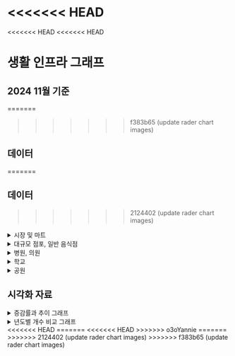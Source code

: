 <<<<<<< HEAD
=======
<<<<<<< HEAD
<<<<<<< HEAD
# 생활 인프라 그래프

## 2024 11월 기준
=======
>>>>>>> f383b65 (update rader chart images)
## 데이터

=======
## 데이터

>>>>>>> 2124402 (update rader chart images)
<details>
<summary>시장 및 마트</summary>
<div>

## 진행방식
- 필터링 (1) : 주소가 빈값이 아닌경우에 대해 우선선택 (소재지도로명주소, 소재지지번주소)
- 필터링 (2) : 분당, 일산 단어가 포함된 위치 우선적으로 선택
- 필터링 (3) : 위도,경도가 모두 빈칸인 행 Search, 주소가 이상한 곳 제거

### 데이터 테이블 예시 (분당 / 89,5) / (일산 / 56,5)
| 시설구분명 | 소재지도로명주소                                              | 소재지지번주소                       | WGS84위도   | WGS84경도   |
|------------|---------------------------------------------------------------|---------------------------------------|-------------|-------------|
| 전통시장   | 경기도 성남시 분당구 불정로386번길 10 서현동 효자촌미래타운아파트 | 경기도 성남시 분당구 서현동 307      | 37.373416   | 127.138036  |
| 전통시장   | 경기도 성남시 분당구 불정로376번길 31                          | 경기도 성남시 분당구 서현동 311      | 37.372255   | 127.138871  |
| 전통시장   | 경기도 성남시 분당구 불정로376번길 37 서현동                   | 경기도 성남시 분당구 서현동 312-3    | 37.371629   | 127.139444  |
| 전통시장   | 경기도 성남시 분당구 내정로165번길 38                          | 경기도 성남시 분당구수내동 32        | 37.376661   | 127.116239  |
| 전통시장   | 경기도 성남시 분당구 내정로 165번길 38                         | 경기도 성남시 분당구 수내동 32       | 37.376661   | 127.116239  |

</div>
</details>

<details>
<summary>대규모 점포, 일반 음식점</summary>
<div>

## 진행방식
- 필터링 (1) : 주소가 빈값이 아닌경우에 대해 우선선택 (소재지도로명주소, 소재지지번주소)
- 필터링 (2) : 분당, 일산 단어가 포함된 위치 우선적으로 선택
- 전처리 (1) : 위도,경도가 모두 빈칸인 행 Search 후 API를 활용한 위경도 결측치 보간
- 전처리 (2) : 폐업일자/인허가일자 내 날짜 포맷 통일화

### 데이터 테이블 예시 (대규모점포)
| 사업장명                      | 영업상태명   | 인허가일자   | 폐업일자 | 소재지도로명주소                                          | 소재지지번주소                                   | WGS84위도   | WGS84경도   | 업태구분명정보       |
|-------------------------------|------------|-----------|-------|----------------------------------------------------|----------------------------------------------|-----------|-----------|----------------|
| 라 몬테 이탈리아노            | 영업개시전   | 2019-01-22 | NaN   | 경기도 고양시 일산동구 연리지로 51, 라몬테이탈리아노 (장항동) | 경기도 고양시 일산동구 장항동 1800번지 라몬테이탈리아노 | 37.659901 | 126.754939 | 그 밖의 대규모점포   |
| GIFC MALL                   | 영업개시전   | 2019-01-23 | NaN   | 경기도 고양시 일산서구 킨텍스로 240 (대화동)               | 경기도 고양시 일산서구 대화동 2603번지                | 37.666098 | 126.750520 | 그 밖의 대규모점포   |
| 고양 일산 호수공원 가로수길     | 영업개시전   | 2017-08-25 | NaN   | 경기도 고양시 일산서구 주엽로 80 (대화동)                 | 경기도 고양시 일산서구 대화동 1050번지 185호           | 37.665939 | 126.756403 | 그 밖의 대규모점포   |
| 일산 벨라씨타(Bella Citta) | 영업개시전   | 2016-08-26 | NaN   | 경기도 고양시 일산동구 강송로 33 (백석동, 일산요진와이시티)   | 경기도 고양시 일산동구 백석동 1237번지               | 37.642359 | 126.792682 | 쇼핑센터            |
| 레이킨스몰                    | 정상영업     | 2010-08-26 | NaN   | 경기도 고양시 일산서구 호수로 817 (대화동)                | 경기도 고양시 일산서구 대화동 2602번지                | 37.667964 | 126.751387 | 그 밖의 대규모점포   |

### 데이터 테이블 예시 (일반음식점)
| 사업장명                           | 소재지도로명주소                                                          | 소재지지번주소                                               | 위도       | 경도       | 영업상태명 | 인허가일자   | 폐업일자    | 업태구분명  |
|-----------------------------------|---------------------------------------------------------------------------|------------------------------------------------------------|-----------|-----------|----------|-----------|-----------|-----------|
| #그술집                           | 경기도 성남시 분당구 매화로37번길 16 (야탑동, 1층)                        | 경기도 성남시 분당구 야탑동 383-8 1층                       | 37.411688 | 127.133038 | 영업      | 2005-07-01 | NaN       | 경양식    |
| (내어릴적)풍금                    | 경기도 성남시 분당구 금곡로11번길 6 1층 전체 (구미동)                      | 경기도 성남시 분당구 구미동 127-1번지 1층전체                | 37.344151 | 127.110432 | 폐업      | 2007-11-15 | 2008-08-01 | 까페      |
| (능이닭,능이오리)백숙,배달전문      | 경기도 성남시 분당구 황새울로312번길 20 (서현동,분당태성빌딩 지하1층 B124호) | 경기도 성남시 분당구 서현동 265-6 분당태성빌딩 지하1층 B124호 | 37.383026 | 127.122074 | 폐업      | 2011-06-10 | 2021-04-29 | 한식      |
| (대명)능이오복탕                  | 경기도 성남시 분당구 새마을로177번길 7-8, 1,2층 (율동)                     | 경기도 성남시 분당구 율동 288 1,2층                         | 37.384651 | 127.149335 | 영업      | 1993-08-24 | NaN       | 한식      |
| (선)속초코다리냉면                 | 경기도 성남시 분당구 동판교로177번길 25, 1층 106호 (삼평동, 판교 호반 ...   | 경기도 성남시 분당구 삼평동 740 판교 호반 써밋 플레이스 1층 106호 | 37.397321 | 127.113552 | 폐업      | 2013-06-18 | 2024-10-07 | 한식      |

</div>
</details>

<details>
<summary>병원, 의원</summary>
<div>

## 진행방식
- 필터링 (1) : 분당, 일산 단어가 포함된 위치 우선적으로 선택
- 전처리 (1) : 주소 기반 위도, 경도 관련 데이터 API를 활용한 Search

### 데이터 테이블 예시 (병원)
| 상세영업상태명 | 인허가일자  | 폐업일자 | 소재지전체주소                                              | 도로명전체주소                                               | 사업장명       | 업태구분명            | 의료인수 | 입원실수 | 병상수 | 진료과목내용명                                                                                                                                          | 위도        | 경도        |
|---------------|-------------|----------|-------------------------------------------------------------|-------------------------------------------------------------|----------------|----------------------|----------|----------|--------|-------------------------------------------------------------------------------------------------------------------------------------------------------|-------------|-------------|
| 영업중        | 2007-01-24  | NaN      | 경기도 고양시 일산서구 주엽동 21 사과나무치과병원             | 경기도 고양시 일산서구 중앙로 1450, 사과나무치과병원 2~7층 (주엽동)  | 사과나무치과병원 | 치과병원              | 25       | 0        | 0      | 내과, 가정의학과, 구강악안면외과, 치과보철과, 치과교정과, 소아치과, 치주과, 치과일반                                                                 | 37.671268   | 126.759604  |
| 영업중        | 2008-07-11  | NaN      | 경기도 고양시 일산동구 중산동 1696 지하1층 일부, 1층 일부, 2~5층 | 경기도 고양시 일산동구 중산로 117, 지하1층 일부, 1층 일부, 2~5층 (중산동)  | 해븐리병원     | 병원                  | 37       | 40       | 178    | 내과, 신경과, 정형외과, 영상의학과, 재활의학과, 가정의학과                                                                                           | 37.682541   | 126.781049  |
| 영업중        | 2008-08-14  | NaN      | NaN                                                         | 경기도 고양시 일산서구 주화로 88 (주엽동, 효림빌딩 201호, 205~6호, 3...  | 효림요양병원   | 요양병원(일반요양병원)  | 20       | 29       | 150    | 내과, 신경과, 외과, 피부과, 재활의학과, 가정의학과, 한방내과, 한방신경정신과, 재활의학과                                                                 | 37.670554   | 126.758525  |
| 영업중        | 2009-03-31  | NaN      | NaN                                                         | 경기도 고양시 일산서구 덕이로 212 (덕이동, 백송프라자 3,4층 일부)        | 무지개요양병원 | 요양병원(일반요양병원)  | 41       | 49       | 280    | 가정의학과, 한방내과                                                                                                                                   | 37.696692   | 126.739335  |
| 영업중        | 2009-04-29  | NaN      | 경기도 고양시 일산서구 일산2동 554번지 4호 일산마샬빌딩 4,5,6,7,8층 | 경기도 고양시 일산서구 일중로 59 (일산동, 일산마샬빌딩 4,5,6,7,8층) | 로하스일산병원 | 병원                  | 48       | 31       | 112    | 내과, 재활의학과, 가정의학과, 한방내과                                                                                                                | 37.684972   | 126.775199  |



### 데이터 테이블 예시 (의원)
| 상세영업상태명 | 인허가일자  | 폐업일자 | 소재지전체주소                                               | 도로명전체주소                                              | 사업장명                | 업태구분명  | 의료인수 | 입원실수 | 병상수 | 진료과목내용명                                                                                          | 위도  | 경도  |
|---------------|-------------|----------|--------------------------------------------------------------|-------------------------------------------------------------|-------------------------|-------------|----------|----------|--------|---------------------------------------------------------------------------------------------------------|-------|-------|
| 영업중        | 2019-03-06  | NaN      | 경기도 고양시 일산동구 중산동 1667번지 8호                    | 경기도 고양시 일산동구 고봉로 266, 5층 (중산동)               | 미래마취통증의학과의원   | 의원        | 2.0      | 0.0      | 0.0    | 정형외과, 신경외과, 마취통증의학과, 재활의학과                                                              | None  | None  |
| 영업중        | 2019-03-08  | NaN      | NaN                                                          | 경기도 고양시 일산동구 정발산로 38, 장항동이스턴시티 207호 (장항동) | 마음미소정신건강의학과의원 | 의원        | 1.0      | 0.0      | 0.0    | 정신건강의학과                                                                                          | None  | None  |
| 영업중        | 2019-03-15  | NaN      | NaN                                                          | 경기도 고양시 일산동구 강송로 119, 용신코아 3층 302호 (백석동)    | 이재한의원              | 한의원      | 1.0      | 0.0      | 0.0    | 한방내과, 한방부인과, 한방소아과, 한방안·이비인후·피부과, 한방신경정신과, 한방재활의학과                 | None  | None  |
| 영업중        | 2019-01-28  | NaN      | NaN                                                          | 경기도 고양시 일산동구 정발산로 38, 장항동이스턴시티 208호 일부, 408호 | 정발산튼튼척의원         | 의원        | 3.0      | 0.0      | 0.0    | 외과, 정형외과, 마취통증의학과, 재활의학과                                                                  | None  | None  |
| 영업중        | 2019-02-18  | NaN      | NaN                                                          | 경기도 고양시 일산동구 중산로 244, 고은프라자 3층 301호 (중산동) | 열린부부한의원          | 한의원      | 1.0      | 0.0      | 0.0    | 한방내과, 한방부인과, 한방소아과, 한방안·이비인후·피부과, 한방신경정신과, 한방재활의학과                 | None  | None  |


</div>
</details>

<details>
<summary>학교</summary>
<div>

## 진행방식
- 필터링 (1) : 분당, 일산 단어가 포함된 위치 우선적으로 선택

### 데이터 테이블 예시 (병원)
| 학교명             | 학교급구분 | 설립일자   | 설립형태 | 운영상태 | 소재지지번주소                   | 소재지도로명주소                      | 시도교육청명  | 위도       | 경도       |
|--------------------|------------|------------|----------|----------|----------------------------------|---------------------------------------|---------------|------------|------------|
| 신일비즈니스고등학교 | 고등학교   | 1996-03-01 | 공립     | 운영     | 경기도 고양시 일산서구 일산동 1041 | 경기도 고양시 일산서구 킨텍스로 452 | 경기도교육청  | 37.683058  | 126.762179 |
| 백마고등학교        | 고등학교   | 2017-05-04 | 공립     | 운영     | 경기도 고양시 일산동구 백석동 1138 | 경기도 고양시 일산동구 백석로 155    | 경기도교육청  | 37.651982  | 126.794012 |
| 고양예술고등학교    | 고등학교   | 2005-10-12 | 사립     | 운영     | 경기도 고양시 일산서구 덕이동 753-11 | 경기도 고양시 일산서구 덕이로172번길 4-39 | 경기도교육청  | 37.697410  | 126.742303 |
| 한류초등학교        | 초등학교   | 2019-09-01 | 공립     | 운영     | 경기도 고양시 일산동구 장항동 1779  | 경기도 고양시 일산동구 한류월드로 262 | 경기도교육청  | 37.662268  | 126.756958 |
| 백송고등학교        | 고등학교   | 1974-01-05 | 사립     | 운영     | 경기도 고양시 일산서구 덕이동 753-11 | 경기도 고양시 일산서구 덕이로 172번길 4-39 | 경기도교육청  | 37.697410  | 126.742303 |


</div>
</details>

<details>
<summary>공원</summary>
<div>

## 진행방식
- 필터링 (1) : 분당, 일산 단어가 포함된 위치 우선적으로 선택

### 데이터 테이블 예시 (공원)
| 공원명                        | 공원구분   | 소재지도로명주소                  | 소재지지번주소                          | 위도        | 경도        | 공원면적(㎡) |
|----------------------------|---------|----------------------------------|--------------------------------------|-----------|-----------|------------|
| 판교제7호(송현)공원             | 근린공원   | NaN                              | 경기도 성남시 분당구 삼평동 717-2         | 37.409025 | 127.116940 | 39233.5    |
| 판교제10호(낙생대)공원          | 근린공원   | 경기도 성남시 분당구 판교역로 75   | 경기도 성남시 분당구 백현동 523          | 37.387522 | 127.107671 | 428698.0   |
| 미래공원                      | 어린이공원  | NaN                              | 경기도 성남시 분당구 서현동 309          | 37.371048 | 127.136006 | 3509.7     |
| 양촌공원                      | 어린이공원  | NaN                              | 경기도 성남시 분당구 야탑동 178          | 37.407056 | 127.147037 | 1533.2     |
| 판교제12호(숲안)공원           | 어린이공원  | NaN                              | 경기도 성남시 분당구 백현동 548          | 37.388994 | 127.115944 | 4275.3     |


</div>
</details>


## 시각화 자료

<details>
<summary>증감률과 추이 그래프</summary>
<div>

## 대규모 점포

![line_graph_life_infra_년도별_대규모점포_추이](https://github.com/user-attachments/assets/560693e9-013c-4c7b-8362-4ae164df535a)

![line_graph_life_infra_년도별_대규모점포_증감률](https://github.com/user-attachments/assets/ff1bc8a9-f733-43bf-94ad-9c4a436bc657)


## 음식점


![line_graph_life_infra_음식점_점포수_추이](https://github.com/user-attachments/assets/c8d75f5f-1fc9-4c52-9558-e13f27017565)

![line_graph_life_infra_음식점_점포수_증감률](https://github.com/user-attachments/assets/af1c943d-4947-4f91-ab9c-6327c1186827)


## 병원

![line_graph_life_infra_년도별_병원_추이](https://github.com/user-attachments/assets/b5f8a02e-76c3-4a6b-bb0e-cc77256113bb)

![line_graph_life_infra_년도별_병원_증감률](https://github.com/user-attachments/assets/af12802b-5857-4698-af76-f49b5e21171f)


## 의원

![line_graph_life_infra_년도별_의원_추이](https://github.com/user-attachments/assets/28f4b5bf-9013-4016-bc12-02d38abb1974)

![line_graph_life_infra_년도별_의원_증감률](https://github.com/user-attachments/assets/0ce18d49-80fc-406e-b216-fe011143d9b5)


## 학교

![line_graph_life_infra_지역별_학교_추이](https://github.com/user-attachments/assets/81e7b897-d167-4e58-ab8e-600d85c31331)

![line_graph_life_infra_지역별_학교_증가율](https://github.com/user-attachments/assets/7a1aec07-2706-4a34-8cd5-9708670c1c90)


</div>
</details>


<details>
<summary>년도별 개수 비교 그래프</summary>
<div>

## 데이터

<details>
<summary>시장 및 마트</summary>
<div>

## 진행방식
- 필터링 (1) : 주소가 빈값이 아닌경우에 대해 우선선택 (소재지도로명주소, 소재지지번주소)
- 필터링 (2) : 분당, 일산 단어가 포함된 위치 우선적으로 선택
- 필터링 (3) : 위도,경도가 모두 빈칸인 행 Search, 주소가 이상한 곳 제거

### 데이터 테이블 예시 (분당 / 89,5) / (일산 / 56,5)
| 시설구분명 | 소재지도로명주소                                              | 소재지지번주소                       | WGS84위도   | WGS84경도   |
|------------|---------------------------------------------------------------|---------------------------------------|-------------|-------------|
| 전통시장   | 경기도 성남시 분당구 불정로386번길 10 서현동 효자촌미래타운아파트 | 경기도 성남시 분당구 서현동 307      | 37.373416   | 127.138036  |
| 전통시장   | 경기도 성남시 분당구 불정로376번길 31                          | 경기도 성남시 분당구 서현동 311      | 37.372255   | 127.138871  |
| 전통시장   | 경기도 성남시 분당구 불정로376번길 37 서현동                   | 경기도 성남시 분당구 서현동 312-3    | 37.371629   | 127.139444  |
| 전통시장   | 경기도 성남시 분당구 내정로165번길 38                          | 경기도 성남시 분당구수내동 32        | 37.376661   | 127.116239  |
| 전통시장   | 경기도 성남시 분당구 내정로 165번길 38                         | 경기도 성남시 분당구 수내동 32       | 37.376661   | 127.116239  |

</div>
</details>

<details>
<summary>대규모 점포, 일반 음식점</summary>
<div>

## 진행방식
- 필터링 (1) : 주소가 빈값이 아닌경우에 대해 우선선택 (소재지도로명주소, 소재지지번주소)
- 필터링 (2) : 분당, 일산 단어가 포함된 위치 우선적으로 선택
- 전처리 (1) : 위도,경도가 모두 빈칸인 행 Search 후 API를 활용한 위경도 결측치 보간
- 전처리 (2) : 폐업일자/인허가일자 내 날짜 포맷 통일화

### 데이터 테이블 예시 (대규모점포)
| 사업장명                      | 영업상태명   | 인허가일자   | 폐업일자 | 소재지도로명주소                                          | 소재지지번주소                                   | WGS84위도   | WGS84경도   | 업태구분명정보       |
|-------------------------------|------------|-----------|-------|----------------------------------------------------|----------------------------------------------|-----------|-----------|----------------|
| 라 몬테 이탈리아노            | 영업개시전   | 2019-01-22 | NaN   | 경기도 고양시 일산동구 연리지로 51, 라몬테이탈리아노 (장항동) | 경기도 고양시 일산동구 장항동 1800번지 라몬테이탈리아노 | 37.659901 | 126.754939 | 그 밖의 대규모점포   |
| GIFC MALL                   | 영업개시전   | 2019-01-23 | NaN   | 경기도 고양시 일산서구 킨텍스로 240 (대화동)               | 경기도 고양시 일산서구 대화동 2603번지                | 37.666098 | 126.750520 | 그 밖의 대규모점포   |
| 고양 일산 호수공원 가로수길     | 영업개시전   | 2017-08-25 | NaN   | 경기도 고양시 일산서구 주엽로 80 (대화동)                 | 경기도 고양시 일산서구 대화동 1050번지 185호           | 37.665939 | 126.756403 | 그 밖의 대규모점포   |
| 일산 벨라씨타(Bella Citta) | 영업개시전   | 2016-08-26 | NaN   | 경기도 고양시 일산동구 강송로 33 (백석동, 일산요진와이시티)   | 경기도 고양시 일산동구 백석동 1237번지               | 37.642359 | 126.792682 | 쇼핑센터            |
| 레이킨스몰                    | 정상영업     | 2010-08-26 | NaN   | 경기도 고양시 일산서구 호수로 817 (대화동)                | 경기도 고양시 일산서구 대화동 2602번지                | 37.667964 | 126.751387 | 그 밖의 대규모점포   |

### 데이터 테이블 예시 (일반음식점)
| 사업장명                           | 소재지도로명주소                                                          | 소재지지번주소                                               | 위도       | 경도       | 영업상태명 | 인허가일자   | 폐업일자    | 업태구분명  |
|-----------------------------------|---------------------------------------------------------------------------|------------------------------------------------------------|-----------|-----------|----------|-----------|-----------|-----------|
| #그술집                           | 경기도 성남시 분당구 매화로37번길 16 (야탑동, 1층)                        | 경기도 성남시 분당구 야탑동 383-8 1층                       | 37.411688 | 127.133038 | 영업      | 2005-07-01 | NaN       | 경양식    |
| (내어릴적)풍금                    | 경기도 성남시 분당구 금곡로11번길 6 1층 전체 (구미동)                      | 경기도 성남시 분당구 구미동 127-1번지 1층전체                | 37.344151 | 127.110432 | 폐업      | 2007-11-15 | 2008-08-01 | 까페      |
| (능이닭,능이오리)백숙,배달전문      | 경기도 성남시 분당구 황새울로312번길 20 (서현동,분당태성빌딩 지하1층 B124호) | 경기도 성남시 분당구 서현동 265-6 분당태성빌딩 지하1층 B124호 | 37.383026 | 127.122074 | 폐업      | 2011-06-10 | 2021-04-29 | 한식      |
| (대명)능이오복탕                  | 경기도 성남시 분당구 새마을로177번길 7-8, 1,2층 (율동)                     | 경기도 성남시 분당구 율동 288 1,2층                         | 37.384651 | 127.149335 | 영업      | 1993-08-24 | NaN       | 한식      |
| (선)속초코다리냉면                 | 경기도 성남시 분당구 동판교로177번길 25, 1층 106호 (삼평동, 판교 호반 ...   | 경기도 성남시 분당구 삼평동 740 판교 호반 써밋 플레이스 1층 106호 | 37.397321 | 127.113552 | 폐업      | 2013-06-18 | 2024-10-07 | 한식      |

</div>
</details>

<details>
<summary>병원, 의원</summary>
<div>

## 진행방식
- 필터링 (1) : 분당, 일산 단어가 포함된 위치 우선적으로 선택
- 전처리 (1) : 주소 기반 위도, 경도 관련 데이터 API를 활용한 Search

### 데이터 테이블 예시 (병원)
| 상세영업상태명 | 인허가일자  | 폐업일자 | 소재지전체주소                                              | 도로명전체주소                                               | 사업장명       | 업태구분명            | 의료인수 | 입원실수 | 병상수 | 진료과목내용명                                                                                                                                          | 위도        | 경도        |
|---------------|-------------|----------|-------------------------------------------------------------|-------------------------------------------------------------|----------------|----------------------|----------|----------|--------|-------------------------------------------------------------------------------------------------------------------------------------------------------|-------------|-------------|
| 영업중        | 2007-01-24  | NaN      | 경기도 고양시 일산서구 주엽동 21 사과나무치과병원             | 경기도 고양시 일산서구 중앙로 1450, 사과나무치과병원 2~7층 (주엽동)  | 사과나무치과병원 | 치과병원              | 25       | 0        | 0      | 내과, 가정의학과, 구강악안면외과, 치과보철과, 치과교정과, 소아치과, 치주과, 치과일반                                                                 | 37.671268   | 126.759604  |
| 영업중        | 2008-07-11  | NaN      | 경기도 고양시 일산동구 중산동 1696 지하1층 일부, 1층 일부, 2~5층 | 경기도 고양시 일산동구 중산로 117, 지하1층 일부, 1층 일부, 2~5층 (중산동)  | 해븐리병원     | 병원                  | 37       | 40       | 178    | 내과, 신경과, 정형외과, 영상의학과, 재활의학과, 가정의학과                                                                                           | 37.682541   | 126.781049  |
| 영업중        | 2008-08-14  | NaN      | NaN                                                         | 경기도 고양시 일산서구 주화로 88 (주엽동, 효림빌딩 201호, 205~6호, 3...  | 효림요양병원   | 요양병원(일반요양병원)  | 20       | 29       | 150    | 내과, 신경과, 외과, 피부과, 재활의학과, 가정의학과, 한방내과, 한방신경정신과, 재활의학과                                                                 | 37.670554   | 126.758525  |
| 영업중        | 2009-03-31  | NaN      | NaN                                                         | 경기도 고양시 일산서구 덕이로 212 (덕이동, 백송프라자 3,4층 일부)        | 무지개요양병원 | 요양병원(일반요양병원)  | 41       | 49       | 280    | 가정의학과, 한방내과                                                                                                                                   | 37.696692   | 126.739335  |
| 영업중        | 2009-04-29  | NaN      | 경기도 고양시 일산서구 일산2동 554번지 4호 일산마샬빌딩 4,5,6,7,8층 | 경기도 고양시 일산서구 일중로 59 (일산동, 일산마샬빌딩 4,5,6,7,8층) | 로하스일산병원 | 병원                  | 48       | 31       | 112    | 내과, 재활의학과, 가정의학과, 한방내과                                                                                                                | 37.684972   | 126.775199  |



### 데이터 테이블 예시 (의원)
| 상세영업상태명 | 인허가일자  | 폐업일자 | 소재지전체주소                                               | 도로명전체주소                                              | 사업장명                | 업태구분명  | 의료인수 | 입원실수 | 병상수 | 진료과목내용명                                                                                          | 위도  | 경도  |
|---------------|-------------|----------|--------------------------------------------------------------|-------------------------------------------------------------|-------------------------|-------------|----------|----------|--------|---------------------------------------------------------------------------------------------------------|-------|-------|
| 영업중        | 2019-03-06  | NaN      | 경기도 고양시 일산동구 중산동 1667번지 8호                    | 경기도 고양시 일산동구 고봉로 266, 5층 (중산동)               | 미래마취통증의학과의원   | 의원        | 2.0      | 0.0      | 0.0    | 정형외과, 신경외과, 마취통증의학과, 재활의학과                                                              | None  | None  |
| 영업중        | 2019-03-08  | NaN      | NaN                                                          | 경기도 고양시 일산동구 정발산로 38, 장항동이스턴시티 207호 (장항동) | 마음미소정신건강의학과의원 | 의원        | 1.0      | 0.0      | 0.0    | 정신건강의학과                                                                                          | None  | None  |
| 영업중        | 2019-03-15  | NaN      | NaN                                                          | 경기도 고양시 일산동구 강송로 119, 용신코아 3층 302호 (백석동)    | 이재한의원              | 한의원      | 1.0      | 0.0      | 0.0    | 한방내과, 한방부인과, 한방소아과, 한방안·이비인후·피부과, 한방신경정신과, 한방재활의학과                 | None  | None  |
| 영업중        | 2019-01-28  | NaN      | NaN                                                          | 경기도 고양시 일산동구 정발산로 38, 장항동이스턴시티 208호 일부, 408호 | 정발산튼튼척의원         | 의원        | 3.0      | 0.0      | 0.0    | 외과, 정형외과, 마취통증의학과, 재활의학과                                                                  | None  | None  |
| 영업중        | 2019-02-18  | NaN      | NaN                                                          | 경기도 고양시 일산동구 중산로 244, 고은프라자 3층 301호 (중산동) | 열린부부한의원          | 한의원      | 1.0      | 0.0      | 0.0    | 한방내과, 한방부인과, 한방소아과, 한방안·이비인후·피부과, 한방신경정신과, 한방재활의학과                 | None  | None  |


</div>
</details>

<details>
<summary>학교</summary>
<div>

## 진행방식
- 필터링 (1) : 분당, 일산 단어가 포함된 위치 우선적으로 선택

### 데이터 테이블 예시 (병원)
| 학교명             | 학교급구분 | 설립일자   | 설립형태 | 운영상태 | 소재지지번주소                   | 소재지도로명주소                      | 시도교육청명  | 위도       | 경도       |
|--------------------|------------|------------|----------|----------|----------------------------------|---------------------------------------|---------------|------------|------------|
| 신일비즈니스고등학교 | 고등학교   | 1996-03-01 | 공립     | 운영     | 경기도 고양시 일산서구 일산동 1041 | 경기도 고양시 일산서구 킨텍스로 452 | 경기도교육청  | 37.683058  | 126.762179 |
| 백마고등학교        | 고등학교   | 2017-05-04 | 공립     | 운영     | 경기도 고양시 일산동구 백석동 1138 | 경기도 고양시 일산동구 백석로 155    | 경기도교육청  | 37.651982  | 126.794012 |
| 고양예술고등학교    | 고등학교   | 2005-10-12 | 사립     | 운영     | 경기도 고양시 일산서구 덕이동 753-11 | 경기도 고양시 일산서구 덕이로172번길 4-39 | 경기도교육청  | 37.697410  | 126.742303 |
| 한류초등학교        | 초등학교   | 2019-09-01 | 공립     | 운영     | 경기도 고양시 일산동구 장항동 1779  | 경기도 고양시 일산동구 한류월드로 262 | 경기도교육청  | 37.662268  | 126.756958 |
| 백송고등학교        | 고등학교   | 1974-01-05 | 사립     | 운영     | 경기도 고양시 일산서구 덕이동 753-11 | 경기도 고양시 일산서구 덕이로 172번길 4-39 | 경기도교육청  | 37.697410  | 126.742303 |


</div>
</details>

<details>
<summary>공원</summary>
<div>

## 진행방식
- 필터링 (1) : 분당, 일산 단어가 포함된 위치 우선적으로 선택

### 데이터 테이블 예시 (공원)
| 공원명                        | 공원구분   | 소재지도로명주소                  | 소재지지번주소                          | 위도        | 경도        | 공원면적(㎡) |
|----------------------------|---------|----------------------------------|--------------------------------------|-----------|-----------|------------|
| 판교제7호(송현)공원             | 근린공원   | NaN                              | 경기도 성남시 분당구 삼평동 717-2         | 37.409025 | 127.116940 | 39233.5    |
| 판교제10호(낙생대)공원          | 근린공원   | 경기도 성남시 분당구 판교역로 75   | 경기도 성남시 분당구 백현동 523          | 37.387522 | 127.107671 | 428698.0   |
| 미래공원                      | 어린이공원  | NaN                              | 경기도 성남시 분당구 서현동 309          | 37.371048 | 127.136006 | 3509.7     |
| 양촌공원                      | 어린이공원  | NaN                              | 경기도 성남시 분당구 야탑동 178          | 37.407056 | 127.147037 | 1533.2     |
| 판교제12호(숲안)공원           | 어린이공원  | NaN                              | 경기도 성남시 분당구 백현동 548          | 37.388994 | 127.115944 | 4275.3     |


</div>
</details>


## 시각화 자료

<details>
<summary>증감률과 추이 그래프</summary>
<div>

## 대규모 점포

![line_graph_life_infra_년도별_대규모점포_추이](https://github.com/user-attachments/assets/560693e9-013c-4c7b-8362-4ae164df535a)

![line_graph_life_infra_년도별_대규모점포_증감률](https://github.com/user-attachments/assets/ff1bc8a9-f733-43bf-94ad-9c4a436bc657)


## 음식점


![line_graph_life_infra_음식점_점포수_추이](https://github.com/user-attachments/assets/c8d75f5f-1fc9-4c52-9558-e13f27017565)

![line_graph_life_infra_음식점_점포수_증감률](https://github.com/user-attachments/assets/af1c943d-4947-4f91-ab9c-6327c1186827)


## 병원

![line_graph_life_infra_년도별_병원_추이](https://github.com/user-attachments/assets/b5f8a02e-76c3-4a6b-bb0e-cc77256113bb)

![line_graph_life_infra_년도별_병원_증감률](https://github.com/user-attachments/assets/af12802b-5857-4698-af76-f49b5e21171f)


## 의원

![line_graph_life_infra_년도별_의원_추이](https://github.com/user-attachments/assets/28f4b5bf-9013-4016-bc12-02d38abb1974)

![line_graph_life_infra_년도별_의원_증감률](https://github.com/user-attachments/assets/0ce18d49-80fc-406e-b216-fe011143d9b5)


## 학교

![line_graph_life_infra_지역별_학교_추이](https://github.com/user-attachments/assets/81e7b897-d167-4e58-ab8e-600d85c31331)

![line_graph_life_infra_지역별_학교_증가율](https://github.com/user-attachments/assets/7a1aec07-2706-4a34-8cd5-9708670c1c90)


</div>
</details>


<details>
<summary>년도별 개수 비교 그래프</summary>
<div>


## 2024 11월 기준 

일산 시장 데이터 (241231 기준): 56개   
일산 대규모점포 데이터 (241231 기준): 49개   
일산 음식점 데이터 (241231 기준): 5721개   
<<<<<<< HEAD
<<<<<<< HEAD
일산 음식점 데이터 (241231 기준): 5721개   
=======
>>>>>>> 44188fd (update rader chart images)
=======
일산 음식점 데이터 (241231 기준): 5721개   
>>>>>>> cd91557 (update rader chart images)
일산 병원 데이터 (241231 기준): 51개   
일산 학교 데이터 (241231 기준): 96개   
일산 공원 데이터 (241231 기준): 137개   
일산 의원 데이터 (241231 기준): 738개   


분당 시장 데이터 (241231 기준): 89개   
분당 대규모점포 데이터 (241231 기준): 61개   
분당 음식점 데이터 (241231 기준): 4639개   
분당 병원 데이터 (241231 기준): 27개   
분당 학교 데이터 (241231 기준): 88개   
분당 공원 데이터 (241231 기준): 136개   
분당 의원 데이터 (241231 기준): 1021개   

![일산 vs 분당 생활 인프라 (2024년 현재 기준)](https://github.com/user-attachments/assets/8214a3cc-2a45-4f4e-8137-19584d4a19da)
<<<<<<< HEAD
=======
<<<<<<< HEAD
>>>>>>> o3oYannie
=======
>>>>>>> 2124402 (update rader chart images)
>>>>>>> f383b65 (update rader chart images)




## 2023년도 기준

<<<<<<< HEAD
=======
<<<<<<< HEAD
<<<<<<< HEAD
일산 대규모점포 데이터 (231231 기준): 49개  
일산 음식점 데이터 (231231 기준): 7054개  
일산 병원 데이터 (231231 기준): 50개  
일산 학교 데이터 (231231 기준): 95개  
일산 의원 데이터 (231231 기준): 728개  
=======
=======
>>>>>>> 2124402 (update rader chart images)
>>>>>>> f383b65 (update rader chart images)
일산 대규모점포 데이터 (231231 기준): 49개   
일산 음식점 데이터 (231231 기준): 5760개   
<<<<<<< HEAD
<<<<<<< HEAD
일산 음식점 데이터 (231231 기준): 5760개   
=======
>>>>>>> 44188fd (update rader chart images)
=======
일산 음식점 데이터 (231231 기준): 5760개   
>>>>>>> cd91557 (update rader chart images)
일산 병원 데이터 (231231 기준): 50개   
일산 학교 데이터 (231231 기준): 95개   
일산 의원 데이터 (231231 기준): 728개   


분당 대규모점포 데이터 (231231 기준): 61개   
분당 음식점 데이터 (231231 기준): 4609개   
분당 병원 데이터 (231231 기준): 27개   
분당 학교 데이터 (231231 기준): 88개   
분당 의원 데이터 (231231 기준): 997개   

![일산_vs_분당_생활_인프라_2023년_기준](https://github.com/user-attachments/assets/cb49da83-6265-4494-ba2e-aebb698ae36b)
<<<<<<< HEAD
<<<<<<< HEAD
![일산_vs_분당_생활_인프라_2023년_기준](https://github.com/user-attachments/assets/cb49da83-6265-4494-ba2e-aebb698ae36b)
=======
>>>>>>> 44188fd (update rader chart images)
=======
![일산_vs_분당_생활_인프라_2023년_기준](https://github.com/user-attachments/assets/cb49da83-6265-4494-ba2e-aebb698ae36b)
>>>>>>> cd91557 (update rader chart images)

<<<<<<< HEAD
=======
<<<<<<< HEAD
>>>>>>> o3oYannie
=======
>>>>>>> 2124402 (update rader chart images)
>>>>>>> f383b65 (update rader chart images)

분당 대규모점포 데이터 (231231 기준): 61개  
분당 음식점 데이터 (231231 기준): 4609개  
분당 병원 데이터 (231231 기준): 27개  
분당 학교 데이터 (231231 기준): 88개  
분당 의원 데이터 (231231 기준): 997개  

![일산_vs_분당_생활_인프라_2023년_기준](./일산_vs_분당_생활_인프라_2023년_기준.png)

## 2022년도 기준

<<<<<<< HEAD
=======
<<<<<<< HEAD
<<<<<<< HEAD
일산 대규모점포 데이터 (221231 기준): 49개  
일산 음식점 데이터 (221231 기준): 7086개  
일산 병원 데이터 (221231 기준): 52개  
일산 학교 데이터 (221231 기준): 95개  
일산 의원 데이터 (221231 기준): 723개  
=======
=======
>>>>>>> 2124402 (update rader chart images)
>>>>>>> f383b65 (update rader chart images)
일산 대규모점포 데이터 (221231 기준): 49개   
일산 음식점 데이터 (221231 기준): 5718개   
<<<<<<< HEAD
<<<<<<< HEAD
일산 음식점 데이터 (221231 기준): 5718개   
=======
>>>>>>> 44188fd (update rader chart images)
=======
일산 음식점 데이터 (221231 기준): 5718개   
>>>>>>> cd91557 (update rader chart images)
일산 병원 데이터 (221231 기준): 52개   
일산 학교 데이터 (221231 기준): 95개   
일산 의원 데이터 (221231 기준): 723개   


분당 대규모점포 데이터 (221231 기준): 60개   
분당 음식점 데이터 (221231 기준): 4470개   
분당 병원 데이터 (221231 기준): 29개   
분당 학교 데이터 (221231 기준): 88개   
분당 의원 데이터 (221231 기준): 963개     
<<<<<<< HEAD
<<<<<<< HEAD
분당 의원 데이터 (221231 기준): 963개     


![일산_vs_분당_생활_인프라_2022년_기준](https://github.com/user-attachments/assets/c0754a5a-7924-4447-b1b3-7eb1105907a8)
=======
=======
분당 의원 데이터 (221231 기준): 963개     
>>>>>>> cd91557 (update rader chart images)


![일산_vs_분당_생활_인프라_2022년_기준](https://github.com/user-attachments/assets/c0754a5a-7924-4447-b1b3-7eb1105907a8)

>>>>>>> 44188fd (update rader chart images)


<<<<<<< HEAD
=======
<<<<<<< HEAD
>>>>>>> o3oYannie
=======
>>>>>>> 2124402 (update rader chart images)
>>>>>>> f383b65 (update rader chart images)


분당 대규모점포 데이터 (221231 기준): 60개  
분당 음식점 데이터 (221231 기준): 4470개  
분당 병원 데이터 (221231 기준): 29개  
분당 학교 데이터 (221231 기준): 88개  
분당 의원 데이터 (221231 기준): 963개  

![일산_vs_분당_생활_인프라_2022년_기준](./일산_vs_분당_생활_인프라_2022년_기준.png)

## 2021년도 기준

<<<<<<< HEAD
=======
<<<<<<< HEAD
<<<<<<< HEAD
일산 대규모점포 데이터 (211231 기준): 48개  
일산 음식점 데이터 (211231 기준): 7749개  
일산 병원 데이터 (211231 기준): 52개  
일산 학교 데이터 (211231 기준): 95개  
일산 의원 데이터 (211231 기준): 714개  
=======
=======
>>>>>>> 2124402 (update rader chart images)
>>>>>>> f383b65 (update rader chart images)
일산 대규모점포 데이터 (211231 기준): 48개   
일산 음식점 데이터 (211231 기준): 5745개   
<<<<<<< HEAD
<<<<<<< HEAD
일산 음식점 데이터 (211231 기준): 5745개   
=======
>>>>>>> 44188fd (update rader chart images)
=======
일산 음식점 데이터 (211231 기준): 5745개   
>>>>>>> cd91557 (update rader chart images)
일산 병원 데이터 (211231 기준): 52개   
일산 학교 데이터 (211231 기준): 95개   
일산 의원 데이터 (211231 기준): 714개   


분당 대규모점포 데이터 (211231 기준): 62개   
분당 음식점 데이터 (211231 기준): 4483개   
분당 병원 데이터 (211231 기준): 29개   
분당 학교 데이터 (211231 기준): 88개   
분당 의원 데이터 (211231 기준): 940개   


![일산_vs_분당_생활_인프라_2021년_기준](https://github.com/user-attachments/assets/7f795286-38df-4c0b-865a-9f662eef5260)
<<<<<<< HEAD
=======

>>>>>>> 44188fd (update rader chart images)

<<<<<<< HEAD
=======
<<<<<<< HEAD
>>>>>>> o3oYannie
=======
>>>>>>> 2124402 (update rader chart images)
>>>>>>> f383b65 (update rader chart images)


분당 대규모점포 데이터 (211231 기준): 62개  
분당 음식점 데이터 (211231 기준): 4483개  
분당 병원 데이터 (211231 기준): 29개  
분당 학교 데이터 (211231 기준): 88개  
분당 의원 데이터 (211231 기준): 940개  

![일산_vs_분당_생활_인프라_2021년_기준](./일산_vs_분당_생활_인프라_2021년_기준.png)

## 2020년도 기준

<<<<<<< HEAD
=======
<<<<<<< HEAD
<<<<<<< HEAD
일산 대규모점포 데이터 (201231 기준): 48개  
일산 음식점 데이터 (201231 기준): 8369개  
일산 병원 데이터 (201231 기준): 53개  
일산 학교 데이터 (201231 기준): 95개  
일산 의원 데이터 (201231 기준): 698개  
=======
=======
>>>>>>> 2124402 (update rader chart images)
>>>>>>> f383b65 (update rader chart images)
일산 대규모점포 데이터 (201231 기준): 48개   
일산 음식점 데이터 (201231 기준): 5667개   
<<<<<<< HEAD
<<<<<<< HEAD
일산 음식점 데이터 (201231 기준): 5667개   
=======
>>>>>>> 44188fd (update rader chart images)
=======
일산 음식점 데이터 (201231 기준): 5667개   
>>>>>>> cd91557 (update rader chart images)
일산 병원 데이터 (201231 기준): 53개   
일산 학교 데이터 (201231 기준): 95개   
일산 의원 데이터 (201231 기준): 698개   
<<<<<<< HEAD
=======
<<<<<<< HEAD
>>>>>>> o3oYannie
=======
>>>>>>> 2124402 (update rader chart images)
>>>>>>> f383b65 (update rader chart images)

분당 대규모점포 데이터 (201231 기준): 62개  
분당 음식점 데이터 (201231 기준): 4473개  
분당 병원 데이터 (201231 기준): 29개  
분당 학교 데이터 (201231 기준): 86개  
분당 의원 데이터 (201231 기준): 924개  

<<<<<<< HEAD
=======
<<<<<<< HEAD
<<<<<<< HEAD
![일산_vs_분당_생활_인프라_2020년_기준](./일산_vs_분당_생활_인프라_2020년_기준.png)

## 2019년도 기준

일산 대규모점포 데이터 (191231 기준): 49개  
일산 음식점 데이터 (191231 기준): 8975개  
일산 병원 데이터 (191231 기준): 54개  
일산 학교 데이터 (191231 기준): 95개  
일산 의원 데이터 (191231 기준): 675개  
=======
>>>>>>> f383b65 (update rader chart images)
분당 대규모점포 데이터 (201231 기준): 62개   
분당 음식점 데이터 (201231 기준): 4473개   
분당 병원 데이터 (201231 기준): 29개   
분당 학교 데이터 (201231 기준): 86개   
분당 의원 데이터 (201231 기준): 924개   


![일산_vs_분당_생활_인프라_2020년_기준](https://github.com/user-attachments/assets/f46fd03e-76aa-4843-aabf-0498d5f9328b)

<<<<<<< HEAD
<<<<<<< HEAD
![일산_vs_분당_생활_인프라_2020년_기준](https://github.com/user-attachments/assets/f46fd03e-76aa-4843-aabf-0498d5f9328b)

=======
>>>>>>> 44188fd (update rader chart images)
=======
![일산_vs_분당_생활_인프라_2020년_기준](https://github.com/user-attachments/assets/f46fd03e-76aa-4843-aabf-0498d5f9328b)

>>>>>>> cd91557 (update rader chart images)


## 2019년도 기준

=======
분당 대규모점포 데이터 (201231 기준): 62개   
분당 음식점 데이터 (201231 기준): 4473개   
분당 병원 데이터 (201231 기준): 29개   
분당 학교 데이터 (201231 기준): 86개   
분당 의원 데이터 (201231 기준): 924개   


![일산_vs_분당_생활_인프라_2020년_기준](https://github.com/user-attachments/assets/f46fd03e-76aa-4843-aabf-0498d5f9328b)



## 2019년도 기준

>>>>>>> 2124402 (update rader chart images)
일산 대규모점포 데이터 (191231 기준): 49개   
일산 음식점 데이터 (191231 기준): 5523개   
<<<<<<< HEAD
<<<<<<< HEAD
일산 음식점 데이터 (191231 기준): 5523개   
=======
>>>>>>> 44188fd (update rader chart images)
=======
일산 음식점 데이터 (191231 기준): 5523개   
>>>>>>> cd91557 (update rader chart images)
일산 병원 데이터 (191231 기준): 54개   
일산 학교 데이터 (191231 기준): 95개   
일산 의원 데이터 (191231 기준): 675개   


분당 대규모점포 데이터 (191231 기준): 68개   
분당 음식점 데이터 (191231 기준): 4387개   
분당 병원 데이터 (191231 기준): 29개   
분당 학교 데이터 (191231 기준): 86개   
분당 의원 데이터 (191231 기준): 918개   


![일산_vs_분당_생활_인프라_2019년_기준](https://github.com/user-attachments/assets/3e80b620-e935-40a7-8eed-ec4292b95680)
<<<<<<< HEAD
=======

>>>>>>> 44188fd (update rader chart images)

<<<<<<< HEAD
=======
<<<<<<< HEAD
>>>>>>> o3oYannie
=======
>>>>>>> 2124402 (update rader chart images)
>>>>>>> f383b65 (update rader chart images)


분당 대규모점포 데이터 (191231 기준): 68개  
분당 음식점 데이터 (191231 기준): 4387개  
분당 병원 데이터 (191231 기준): 29개  
분당 학교 데이터 (191231 기준): 86개  
분당 의원 데이터 (191231 기준): 918개  

![일산_vs_분당_생활_인프라_2019년_기준](./일산_vs_분당_생활_인프라_2019년_기준.png)

## 2018년도 기준

<<<<<<< HEAD
=======
<<<<<<< HEAD
<<<<<<< HEAD
일산 대규모점포 데이터 (181231 기준): 48개  
일산 음식점 데이터 (181231 기준): 9656개  
일산 병원 데이터 (181231 기준): 50개  
일산 학교 데이터 (181231 기준): 94개  
일산 의원 데이터 (181231 기준): 670개  
=======
=======
>>>>>>> 2124402 (update rader chart images)
>>>>>>> f383b65 (update rader chart images)
일산 대규모점포 데이터 (181231 기준): 48개   
일산 음식점 데이터 (181231 기준): 5482개   
일산 대규모점포 데이터 (181231 기준): 48개   
일산 음식점 데이터 (181231 기준): 5482개   
일산 병원 데이터 (181231 기준): 50개   
일산 학교 데이터 (181231 기준): 94개   
일산 의원 데이터 (181231 기준): 670개   


분당 대규모점포 데이터 (181231 기준): 68개   
분당 음식점 데이터 (181231 기준): 4537개   
분당 병원 데이터 (181231 기준): 29개   
분당 학교 데이터 (181231 기준): 86개   
분당 의원 데이터 (181231 기준): 910개   

![일산_vs_분당_생활_인프라_2018년_기준](https://github.com/user-attachments/assets/c04954cc-d2ce-4383-9d59-4e3ca7382bd0)
<<<<<<< HEAD
=======

>>>>>>> 44188fd (update rader chart images)

<<<<<<< HEAD
=======
<<<<<<< HEAD
>>>>>>> o3oYannie
=======
>>>>>>> 2124402 (update rader chart images)
>>>>>>> f383b65 (update rader chart images)


분당 대규모점포 데이터 (181231 기준): 68개  
분당 음식점 데이터 (181231 기준): 4537개  
분당 병원 데이터 (181231 기준): 29개  
분당 학교 데이터 (181231 기준): 86개  
분당 의원 데이터 (181231 기준): 910개  

![일산_vs_분당_생활_인프라_2018년_기준](./일산_vs_분당_생활_인프라_2018년_기준.png)

## 2017년도 기준

<<<<<<< HEAD
=======
<<<<<<< HEAD
<<<<<<< HEAD
일산 대규모점포 데이터 (171231 기준): 48개  
일산 음식점 데이터 (171231 기준): 10741개  
일산 병원 데이터 (171231 기준): 51개  
일산 학교 데이터 (171231 기준): 94개  
일산 의원 데이터 (171231 기준): 662개  
=======
=======
>>>>>>> 2124402 (update rader chart images)
>>>>>>> f383b65 (update rader chart images)
일산 대규모점포 데이터 (171231 기준): 48개   
일산 음식점 데이터 (171231 기준): 5917개   
<<<<<<< HEAD
<<<<<<< HEAD
일산 음식점 데이터 (171231 기준): 5917개   
=======
>>>>>>> 44188fd (update rader chart images)
=======
일산 음식점 데이터 (171231 기준): 5917개   
>>>>>>> cd91557 (update rader chart images)
일산 병원 데이터 (171231 기준): 51개   
일산 학교 데이터 (171231 기준): 94개   
일산 의원 데이터 (171231 기준): 662개   


분당 대규모점포 데이터 (171231 기준): 68개   
분당 음식점 데이터 (171231 기준): 4563개   
분당 병원 데이터 (171231 기준): 29개   
분당 학교 데이터 (171231 기준): 86개   
분당 의원 데이터 (171231 기준): 877개   

![일산_vs_분당_생활_인프라_2017년_기준](https://github.com/user-attachments/assets/75965ad7-41c9-44ed-8b78-4960bba70b79)
<<<<<<< HEAD
=======

>>>>>>> 44188fd (update rader chart images)

<<<<<<< HEAD
=======
<<<<<<< HEAD
>>>>>>> o3oYannie
=======
>>>>>>> 2124402 (update rader chart images)
>>>>>>> f383b65 (update rader chart images)


분당 대규모점포 데이터 (171231 기준): 68개  
분당 음식점 데이터 (171231 기준): 4563개  
분당 병원 데이터 (171231 기준): 29개  
분당 학교 데이터 (171231 기준): 86개  
분당 의원 데이터 (171231 기준): 877개  

![일산_vs_분당_생활_인프라_2017년_기준](./일산_vs_분당_생활_인프라_2017년_기준.png)

## 2016년도 기준

<<<<<<< HEAD
=======
<<<<<<< HEAD
<<<<<<< HEAD
일산 대규모점포 데이터 (161231 기준): 48개  
일산 음식점 데이터 (161231 기준): 11290개  
일산 병원 데이터 (161231 기준): 49개  
일산 학교 데이터 (161231 기준): 93개  
일산 의원 데이터 (161231 기준): 661개  
=======
=======
>>>>>>> 2124402 (update rader chart images)
>>>>>>> f383b65 (update rader chart images)
일산 대규모점포 데이터 (161231 기준): 48개   
일산 음식점 데이터 (161231 기준): 5834개   
<<<<<<< HEAD
<<<<<<< HEAD
일산 음식점 데이터 (161231 기준): 5834개   
=======
>>>>>>> 44188fd (update rader chart images)
=======
일산 음식점 데이터 (161231 기준): 5834개   
>>>>>>> cd91557 (update rader chart images)
일산 병원 데이터 (161231 기준): 49개   
일산 학교 데이터 (161231 기준): 93개   
일산 의원 데이터 (161231 기준): 661개   


분당 대규모점포 데이터 (161231 기준): 69개   
분당 음식점 데이터 (161231 기준): 4524개   
분당 병원 데이터 (161231 기준): 28개   
분당 학교 데이터 (161231 기준): 86개   
분당 의원 데이터 (161231 기준): 865개   

![일산_vs_분당_생활_인프라_2016년_기준](https://github.com/user-attachments/assets/1a26fc62-8443-4ea1-9d13-95a6f23ceb21)
<<<<<<< HEAD
=======

>>>>>>> 44188fd (update rader chart images)

<<<<<<< HEAD
=======
<<<<<<< HEAD
>>>>>>> o3oYannie
=======
>>>>>>> 2124402 (update rader chart images)
>>>>>>> f383b65 (update rader chart images)


분당 대규모점포 데이터 (161231 기준): 69개  
분당 음식점 데이터 (161231 기준): 4524개  
분당 병원 데이터 (161231 기준): 28개  
분당 학교 데이터 (161231 기준): 86개  
분당 의원 데이터 (161231 기준): 865개  

![일산_vs_분당_생활_인프라_2016년_기준](./일산_vs_분당_생활_인프라_2016년_기준.png)

## 2015년도 기준

<<<<<<< HEAD
=======
<<<<<<< HEAD
<<<<<<< HEAD
일산 대규모점포 데이터 (151231 기준): 47개  
일산 음식점 데이터 (151231 기준): 12121개  
일산 병원 데이터 (151231 기준): 46개  
일산 학교 데이터 (151231 기준): 93개  
일산 의원 데이터 (151231 기준): 664개  
=======
=======
>>>>>>> 2124402 (update rader chart images)
>>>>>>> f383b65 (update rader chart images)
일산 대규모점포 데이터 (151231 기준): 47개   
일산 음식점 데이터 (151231 기준): 5945개   
<<<<<<< HEAD
<<<<<<< HEAD
일산 음식점 데이터 (151231 기준): 5945개   
=======
>>>>>>> 44188fd (update rader chart images)
=======
일산 음식점 데이터 (151231 기준): 5945개   
>>>>>>> cd91557 (update rader chart images)
일산 병원 데이터 (151231 기준): 46개   
일산 학교 데이터 (151231 기준): 93개   
일산 의원 데이터 (151231 기준): 664개   


분당 대규모점포 데이터 (151231 기준): 67개   
분당 음식점 데이터 (151231 기준): 4506개   
분당 병원 데이터 (151231 기준): 27개   
분당 학교 데이터 (151231 기준): 86개   
분당 의원 데이터 (151231 기준): 841개   


![일산_vs_분당_생활_인프라_2015년_기준](https://github.com/user-attachments/assets/e3d2b08e-437d-462c-a5f2-0295e4977de0)
<<<<<<< HEAD
=======

>>>>>>> 44188fd (update rader chart images)

<<<<<<< HEAD
=======
<<<<<<< HEAD
>>>>>>> o3oYannie
=======
>>>>>>> 2124402 (update rader chart images)
>>>>>>> f383b65 (update rader chart images)


분당 대규모점포 데이터 (151231 기준): 67개  
분당 음식점 데이터 (151231 기준): 4506개  
분당 병원 데이터 (151231 기준): 27개  
분당 학교 데이터 (151231 기준): 86개  
분당 의원 데이터 (151231 기준): 841개  

![일산_vs_분당_생활_인프라_2015년_기준](./일산_vs_분당_생활_인프라_2015년_기준.png)

## 2014년도 기준

<<<<<<< HEAD
=======
<<<<<<< HEAD
<<<<<<< HEAD
일산 대규모점포 데이터 (141231 기준): 47개  
일산 음식점 데이터 (141231 기준): 12579개  
일산 병원 데이터 (141231 기준): 44개  
일산 학교 데이터 (141231 기준): 93개  
일산 의원 데이터 (141231 기준): 643개  

분당 대규모점포 데이터 (141231 기준): 66개  
분당 음식점 데이터 (141231 기준): 4352개  
분당 병원 데이터 (141231 기준): 26개  
분당 학교 데이터 (141231 기준): 86개  
분당 의원 데이터 (141231 기준): 815개  
=======
>>>>>>> f383b65 (update rader chart images)
일산 대규모점포 데이터 (141231 기준): 47개   
일산 음식점 데이터 (141231 기준): 5792개   
<<<<<<< HEAD
<<<<<<< HEAD
일산 음식점 데이터 (141231 기준): 5792개   
=======
>>>>>>> 44188fd (update rader chart images)
=======
일산 음식점 데이터 (141231 기준): 5792개   
>>>>>>> cd91557 (update rader chart images)
일산 병원 데이터 (141231 기준): 44개   
일산 학교 데이터 (141231 기준): 93개   
일산 의원 데이터 (141231 기준): 643개   


분당 대규모점포 데이터 (141231 기준): 66개   
분당 음식점 데이터 (141231 기준): 4352개   
<<<<<<< HEAD
<<<<<<< HEAD
분당 음식점 데이터 (141231 기준): 4352개   
=======
>>>>>>> 44188fd (update rader chart images)
=======
분당 음식점 데이터 (141231 기준): 4352개   
>>>>>>> cd91557 (update rader chart images)
분당 병원 데이터 (141231 기준): 26개   
분당 학교 데이터 (141231 기준): 86개   
분당 의원 데이터 (141231 기준): 815개   


![일산_vs_분당_생활_인프라_2014년_기준](https://github.com/user-attachments/assets/8df9e9a0-1d3f-42ee-8dc3-e3244b474f83)
<<<<<<< HEAD
=======

>>>>>>> 44188fd (update rader chart images)

<<<<<<< HEAD
=======
>>>>>>> o3oYannie
=======
일산 대규모점포 데이터 (141231 기준): 47개   
일산 음식점 데이터 (141231 기준): 5792개   
일산 병원 데이터 (141231 기준): 44개   
일산 학교 데이터 (141231 기준): 93개   
일산 의원 데이터 (141231 기준): 643개   


분당 대규모점포 데이터 (141231 기준): 66개   
분당 음식점 데이터 (141231 기준): 4352개   
분당 병원 데이터 (141231 기준): 26개   
분당 학교 데이터 (141231 기준): 86개   
분당 의원 데이터 (141231 기준): 815개   


![일산_vs_분당_생활_인프라_2014년_기준](https://github.com/user-attachments/assets/8df9e9a0-1d3f-42ee-8dc3-e3244b474f83)

>>>>>>> 2124402 (update rader chart images)
>>>>>>> f383b65 (update rader chart images)


![일산_vs_분당_생활_인프라_2014년_기준](./일산_vs_분당_생활_인프라_2014년_기준.png)

## 2013년도 기준

<<<<<<< HEAD
=======
<<<<<<< HEAD
<<<<<<< HEAD
일산 대규모점포 데이터 (131231 기준): 46개  
일산 음식점 데이터 (131231 기준): 13061개  
일산 병원 데이터 (131231 기준): 42개  
일산 학교 데이터 (131231 기준): 93개  
일산 의원 데이터 (131231 기준): 622개  
=======
=======
>>>>>>> 2124402 (update rader chart images)
>>>>>>> f383b65 (update rader chart images)
일산 대규모점포 데이터 (131231 기준): 46개   
일산 음식점 데이터 (131231 기준): 5641개   
<<<<<<< HEAD
<<<<<<< HEAD
일산 음식점 데이터 (131231 기준): 5641개   
=======
>>>>>>> 44188fd (update rader chart images)
=======
일산 음식점 데이터 (131231 기준): 5641개   
>>>>>>> cd91557 (update rader chart images)
일산 병원 데이터 (131231 기준): 42개   
일산 학교 데이터 (131231 기준): 93개   
일산 의원 데이터 (131231 기준): 622개   
<<<<<<< HEAD
=======
<<<<<<< HEAD
>>>>>>> o3oYannie
=======
>>>>>>> 2124402 (update rader chart images)
>>>>>>> f383b65 (update rader chart images)

분당 대규모점포 데이터 (131231 기준): 65개  
분당 음식점 데이터 (131231 기준): 4170개  
분당 병원 데이터 (131231 기준): 28개  
분당 학교 데이터 (131231 기준): 86개  
분당 의원 데이터 (131231 기준): 796개  

<<<<<<< HEAD
=======
<<<<<<< HEAD
<<<<<<< HEAD
![일산_vs_분당_생활_인프라_2013년_기준](./일산_vs_분당_생활_인프라_2013년_기준.png)

## 2012년도 기준

일산 대규모점포 데이터 (121231 기준): 42개  
일산 음식점 데이터 (121231 기준): 13592개  
일산 병원 데이터 (121231 기준): 40개  
일산 학교 데이터 (121231 기준): 93개  
일산 의원 데이터 (121231 기준): 625개  
=======
>>>>>>> f383b65 (update rader chart images)
분당 대규모점포 데이터 (131231 기준): 65개   
분당 음식점 데이터 (131231 기준): 4170개   
분당 병원 데이터 (131231 기준): 28개   
분당 학교 데이터 (131231 기준): 86개   
분당 의원 데이터 (131231 기준): 796개   


![일산_vs_분당_생활_인프라_2013년_기준](https://github.com/user-attachments/assets/d3a28124-2c65-42bc-802d-c4513ce225cf)

<<<<<<< HEAD
<<<<<<< HEAD
![일산_vs_분당_생활_인프라_2013년_기준](https://github.com/user-attachments/assets/d3a28124-2c65-42bc-802d-c4513ce225cf)

=======
>>>>>>> 44188fd (update rader chart images)
=======
![일산_vs_분당_생활_인프라_2013년_기준](https://github.com/user-attachments/assets/d3a28124-2c65-42bc-802d-c4513ce225cf)

>>>>>>> cd91557 (update rader chart images)


## 2012년도 기준

=======
분당 대규모점포 데이터 (131231 기준): 65개   
분당 음식점 데이터 (131231 기준): 4170개   
분당 병원 데이터 (131231 기준): 28개   
분당 학교 데이터 (131231 기준): 86개   
분당 의원 데이터 (131231 기준): 796개   


![일산_vs_분당_생활_인프라_2013년_기준](https://github.com/user-attachments/assets/d3a28124-2c65-42bc-802d-c4513ce225cf)



## 2012년도 기준

>>>>>>> 2124402 (update rader chart images)
일산 대규모점포 데이터 (121231 기준): 42개   
일산 음식점 데이터 (121231 기준): 5537개   
<<<<<<< HEAD
<<<<<<< HEAD
일산 음식점 데이터 (121231 기준): 5537개   
=======
>>>>>>> 44188fd (update rader chart images)
=======
일산 음식점 데이터 (121231 기준): 5537개   
>>>>>>> cd91557 (update rader chart images)
일산 병원 데이터 (121231 기준): 40개   
일산 학교 데이터 (121231 기준): 93개   
일산 의원 데이터 (121231 기준): 625개   
<<<<<<< HEAD
=======
<<<<<<< HEAD
>>>>>>> o3oYannie
=======
>>>>>>> 2124402 (update rader chart images)
>>>>>>> f383b65 (update rader chart images)

분당 대규모점포 데이터 (121231 기준): 61개  
분당 음식점 데이터 (121231 기준): 3943개  
분당 병원 데이터 (121231 기준): 27개  
분당 학교 데이터 (121231 기준): 85개  
분당 의원 데이터 (121231 기준): 775개  

<<<<<<< HEAD
=======
<<<<<<< HEAD
<<<<<<< HEAD
![일산_vs_분당_생활_인프라_2012년_기준](./일산_vs_분당_생활_인프라_2012년_기준.png)
=======
분당 대규모점포 데이터 (121231 기준): 61개   
분당 음식점 데이터 (121231 기준): 3943개   
분당 병원 데이터 (121231 기준): 27개   
분당 학교 데이터 (121231 기준): 85개   
분당 의원 데이터 (121231 기준): 775개   


![일산_vs_분당_생활_인프라_2012년_기준](https://github.com/user-attachments/assets/2753b24e-fac2-42c7-abbe-d8f12292a6ab)


>>>>>>> 2124402 (update rader chart images)

## 2011년 기준

일산 대규모점포 데이터 (111231 기준): 32개   
일산 음식점 데이터 (111231 기준): 5448개   
일산 병원 데이터 (111231 기준): 36개   
일산 학교 데이터 (111231 기준): 91개   
일산 의원 데이터 (111231 기준): 611개   


분당 대규모점포 데이터 (111231 기준): 54개   
분당 음식점 데이터 (111231 기준): 3768개   
분당 병원 데이터 (111231 기준): 25개   
분당 학교 데이터 (111231 기준): 85개   
분당 의원 데이터 (111231 기준): 735개   


![일산_vs_분당_생활_인프라_2011년_기준](https://github.com/user-attachments/assets/dfe13669-17fd-4e43-8de6-ce8d0337ccdb)

<<<<<<< HEAD
분당 대규모점포 데이터 (111231 기준): 54개  
분당 음식점 데이터 (111231 기준): 3768개  
분당 병원 데이터 (111231 기준): 25개  
분당 학교 데이터 (111231 기준): 85개  
분당 의원 데이터 (111231 기준): 735개  
=======
>>>>>>> f383b65 (update rader chart images)
분당 대규모점포 데이터 (121231 기준): 61개   
분당 음식점 데이터 (121231 기준): 3943개   
분당 병원 데이터 (121231 기준): 27개   
분당 학교 데이터 (121231 기준): 85개   
분당 의원 데이터 (121231 기준): 775개   


![일산_vs_분당_생활_인프라_2012년_기준](https://github.com/user-attachments/assets/2753b24e-fac2-42c7-abbe-d8f12292a6ab)

<<<<<<< HEAD
<<<<<<< HEAD
![일산_vs_분당_생활_인프라_2012년_기준](https://github.com/user-attachments/assets/2753b24e-fac2-42c7-abbe-d8f12292a6ab)

=======
>>>>>>> 44188fd (update rader chart images)
=======
![일산_vs_분당_생활_인프라_2012년_기준](https://github.com/user-attachments/assets/2753b24e-fac2-42c7-abbe-d8f12292a6ab)

>>>>>>> cd91557 (update rader chart images)


## 2011년 기준

일산 대규모점포 데이터 (111231 기준): 32개   
일산 음식점 데이터 (111231 기준): 5448개   
<<<<<<< HEAD
<<<<<<< HEAD
일산 음식점 데이터 (111231 기준): 5448개   
=======
>>>>>>> 44188fd (update rader chart images)
=======
일산 음식점 데이터 (111231 기준): 5448개   
>>>>>>> cd91557 (update rader chart images)
일산 병원 데이터 (111231 기준): 36개   
일산 학교 데이터 (111231 기준): 91개   
일산 의원 데이터 (111231 기준): 611개   


분당 대규모점포 데이터 (111231 기준): 54개   
분당 음식점 데이터 (111231 기준): 3768개   
<<<<<<< HEAD
<<<<<<< HEAD
분당 대규모점포 데이터 (111231 기준): 54개   
분당 음식점 데이터 (111231 기준): 3768개   
=======
>>>>>>> 44188fd (update rader chart images)
=======
분당 대규모점포 데이터 (111231 기준): 54개   
분당 음식점 데이터 (111231 기준): 3768개   
>>>>>>> cd91557 (update rader chart images)
분당 병원 데이터 (111231 기준): 25개   
분당 학교 데이터 (111231 기준): 85개   
분당 의원 데이터 (111231 기준): 735개   


![일산_vs_분당_생활_인프라_2011년_기준](https://github.com/user-attachments/assets/dfe13669-17fd-4e43-8de6-ce8d0337ccdb)
<<<<<<< HEAD
=======

>>>>>>> 44188fd (update rader chart images)

<<<<<<< HEAD
=======
>>>>>>> o3oYannie
=======
>>>>>>> 2124402 (update rader chart images)
>>>>>>> f383b65 (update rader chart images)


![일산_vs_분당_생활_인프라_2011년_기준](./일산_vs_분당_생활_인프라_2011년_기준.png)

## 2010년 기준

<<<<<<< HEAD
=======
<<<<<<< HEAD
<<<<<<< HEAD
일산 시장 데이터 (101231 기준): 56개  
일산 대규모점포 데이터 (101231 기준): 31개  
일산 음식점 데이터 (101231 기준): 14698개  
일산 병원 데이터 (101231 기준): 37개  
일산 학교 데이터 (101231 기준): 86개  
일산 공원 데이터 (101231 기준): 137개  
일산 의원 데이터 (101231 기준): 600개  
=======
=======
>>>>>>> 2124402 (update rader chart images)
>>>>>>> f383b65 (update rader chart images)
일산 대규모점포 데이터 (101231 기준): 31개   
일산 음식점 데이터 (101231 기준): 5426개   
일산 대규모점포 데이터 (101231 기준): 31개   
일산 음식점 데이터 (101231 기준): 5426개   
일산 병원 데이터 (101231 기준): 37개   
일산 학교 데이터 (101231 기준): 86개   
일산 의원 데이터 (101231 기준): 600개   
<<<<<<< HEAD
=======
<<<<<<< HEAD
>>>>>>> o3oYannie
=======
>>>>>>> 2124402 (update rader chart images)
>>>>>>> f383b65 (update rader chart images)


<<<<<<< HEAD
=======
<<<<<<< HEAD
<<<<<<< HEAD
![일산_vs_분당_생활_인프라_2010년_기준](./일산_vs_분당_생활_인프라_2010년_기준.png)

## 2009년 기준

일산 대규모점포 데이터 (091231 기준): 28개  
일산 음식점 데이터 (091231 기준): 15262개  
일산 병원 데이터 (091231 기준): 37개  
일산 학교 데이터 (091231 기준): 84개  
일산 의원 데이터 (091231 기준): 598개  
=======
>>>>>>> f383b65 (update rader chart images)
분당 대규모점포 데이터 (101231 기준): 49개   
분당 음식점 데이터 (101231 기준): 3603개   
분당 병원 데이터 (101231 기준): 25개   
분당 학교 데이터 (101231 기준): 84개   
분당 의원 데이터 (101231 기준): 692개   


![일산_vs_분당_생활_인프라_2010년_기준](https://github.com/user-attachments/assets/3b81e50b-fc5e-46f2-9e76-6848d67b3f6f)

<<<<<<< HEAD
<<<<<<< HEAD
![일산_vs_분당_생활_인프라_2010년_기준](https://github.com/user-attachments/assets/3b81e50b-fc5e-46f2-9e76-6848d67b3f6f)

=======
>>>>>>> 44188fd (update rader chart images)
=======
![일산_vs_분당_생활_인프라_2010년_기준](https://github.com/user-attachments/assets/3b81e50b-fc5e-46f2-9e76-6848d67b3f6f)

>>>>>>> cd91557 (update rader chart images)


## 2009년 기준

=======
분당 대규모점포 데이터 (101231 기준): 49개   
분당 음식점 데이터 (101231 기준): 3603개   
분당 병원 데이터 (101231 기준): 25개   
분당 학교 데이터 (101231 기준): 84개   
분당 의원 데이터 (101231 기준): 692개   


![일산_vs_분당_생활_인프라_2010년_기준](https://github.com/user-attachments/assets/3b81e50b-fc5e-46f2-9e76-6848d67b3f6f)



## 2009년 기준

>>>>>>> 2124402 (update rader chart images)
일산 대규모점포 데이터 (091231 기준): 28개   
일산 음식점 데이터 (091231 기준): 5289개   
<<<<<<< HEAD
<<<<<<< HEAD
=======
>>>>>>> cd91557 (update rader chart images)
일산 음식점 데이터 (091231 기준): 5289개   
일산 병원 데이터 (091231 기준): 37개   
일산 학교 데이터 (091231 기준): 84개   
일산 의원 데이터 (091231 기준): 598개   
일산 의원 데이터 (091231 기준): 598개   
<<<<<<< HEAD
=======
일산 병원 데이터 (091231 기준): 37개   
일산 학교 데이터 (091231 기준): 84개   
일산 의원 데이터 (091231 기준): 598개   
>>>>>>> 44188fd (update rader chart images)
=======
>>>>>>> cd91557 (update rader chart images)


분당 대규모점포 데이터 (091231 기준): 47개   
분당 음식점 데이터 (091231 기준): 3462개   
분당 병원 데이터 (091231 기준): 24개   
분당 학교 데이터 (091231 기준): 78개   
분당 의원 데이터 (091231 기준): 660개   
<<<<<<< HEAD
<<<<<<< HEAD
분당 의원 데이터 (091231 기준): 660개   

![일산_vs_분당_생활_인프라_2009년_기준](https://github.com/user-attachments/assets/a565b137-71f1-4d97-b2a2-b7fdce2691d9)
=======
=======
분당 의원 데이터 (091231 기준): 660개   
>>>>>>> cd91557 (update rader chart images)

![일산_vs_분당_생활_인프라_2009년_기준](https://github.com/user-attachments/assets/a565b137-71f1-4d97-b2a2-b7fdce2691d9)

<<<<<<< HEAD
>>>>>>> 44188fd (update rader chart images)

=======
<<<<<<< HEAD
>>>>>>> o3oYannie
=======
>>>>>>> 2124402 (update rader chart images)
>>>>>>> f383b65 (update rader chart images)


분당 대규모점포 데이터 (091231 기준): 47개  
분당 음식점 데이터 (091231 기준): 3462개  
분당 병원 데이터 (091231 기준): 24개  
분당 학교 데이터 (091231 기준): 78개  
분당 의원 데이터 (091231 기준): 660개  

![일산_vs_분당_생활_인프라_2009년_기준](./일산_vs_분당_생활_인프라_2009년_기준.png)

## 2008년도 기준

<<<<<<< HEAD
=======
<<<<<<< HEAD
<<<<<<< HEAD
일산 대규모점포 데이터 (081231 기준): 28개  
일산 음식점 데이터 (081231 기준): 16112개  
일산 병원 데이터 (081231 기준): 31개  
일산 학교 데이터 (081231 기준): 84개  
일산 의원 데이터 (081231 기준): 598개  
=======
=======
>>>>>>> 2124402 (update rader chart images)
>>>>>>> f383b65 (update rader chart images)
일산 대규모점포 데이터 (081231 기준): 28개   
일산 음식점 데이터 (081231 기준): 5463개   
<<<<<<< HEAD
<<<<<<< HEAD
일산 음식점 데이터 (081231 기준): 5463개   
=======
>>>>>>> 44188fd (update rader chart images)
=======
일산 음식점 데이터 (081231 기준): 5463개   
>>>>>>> cd91557 (update rader chart images)
일산 병원 데이터 (081231 기준): 31개   
일산 학교 데이터 (081231 기준): 84개   
일산 의원 데이터 (081231 기준): 598개   


분당 대규모점포 데이터 (081231 기준): 46개   
분당 음식점 데이터 (081231 기준): 3370개   
분당 병원 데이터 (081231 기준): 23개   
분당 학교 데이터 (081231 기준): 70개   
분당 의원 데이터 (081231 기준): 652개   
<<<<<<< HEAD
<<<<<<< HEAD
분당 의원 데이터 (081231 기준): 652개   
=======
>>>>>>> 44188fd (update rader chart images)
=======
분당 의원 데이터 (081231 기준): 652개   
>>>>>>> cd91557 (update rader chart images)


![일산_vs_분당_생활_인프라_2008년_기준](https://github.com/user-attachments/assets/9bd8d371-bb4d-40b6-ab4d-8aebe1f0438f)

<<<<<<< HEAD
=======
<<<<<<< HEAD
>>>>>>> o3oYannie
=======
>>>>>>> 2124402 (update rader chart images)
>>>>>>> f383b65 (update rader chart images)



## 2007년도 기준

<<<<<<< HEAD
=======
<<<<<<< HEAD
<<<<<<< HEAD
일산 대규모점포 데이터 (071231 기준): 27개  
일산 음식점 데이터 (071231 기준): 16687개  
일산 병원 데이터 (071231 기준): 28개  
일산 학교 데이터 (071231 기준): 78개  
일산 의원 데이터 (071231 기준): 579개  
=======
=======
>>>>>>> 2124402 (update rader chart images)
>>>>>>> f383b65 (update rader chart images)
일산 대규모점포 데이터 (071231 기준): 27개   
일산 음식점 데이터 (071231 기준): 5456개   
<<<<<<< HEAD
<<<<<<< HEAD
일산 음식점 데이터 (071231 기준): 5456개   
=======
>>>>>>> 44188fd (update rader chart images)
=======
일산 음식점 데이터 (071231 기준): 5456개   
>>>>>>> cd91557 (update rader chart images)
일산 병원 데이터 (071231 기준): 28개   
일산 학교 데이터 (071231 기준): 78개   
일산 의원 데이터 (071231 기준): 579개   
<<<<<<< HEAD
<<<<<<< HEAD
=======
=======
>>>>>>> cd91557 (update rader chart images)
<<<<<<< HEAD
>>>>>>> o3oYannie
=======
>>>>>>> 2124402 (update rader chart images)
<<<<<<< HEAD
>>>>>>> f383b65 (update rader chart images)
=======
=======
일산 의원 데이터 (071231 기준): 579개   
>>>>>>> a3a4962 (update rader chart images)
>>>>>>> cd91557 (update rader chart images)

분당 대규모점포 데이터 (071231 기준): 46개  
분당 음식점 데이터 (071231 기준): 3491개  
분당 병원 데이터 (071231 기준): 25개  
분당 학교 데이터 (071231 기준): 69개  
분당 의원 데이터 (071231 기준): 635개  

<<<<<<< HEAD
=======
<<<<<<< HEAD
<<<<<<< HEAD
![일산_vs_분당_생활_인프라_2007년_기준](./일산_vs_분당_생활_인프라_2007년_기준.png)

## 2006년도 기준

일산 대규모점포 데이터 (061231 기준): 24개  
일산 음식점 데이터 (061231 기준): 17329개  
일산 병원 데이터 (061231 기준): 20개  
일산 학교 데이터 (061231 기준): 77개  
일산 의원 데이터 (061231 기준): 520개  
=======
>>>>>>> f383b65 (update rader chart images)
분당 대규모점포 데이터 (071231 기준): 46개   
분당 음식점 데이터 (071231 기준): 3491개   
분당 병원 데이터 (071231 기준): 25개   
분당 학교 데이터 (071231 기준): 69개   
분당 의원 데이터 (071231 기준): 635개  
<<<<<<< HEAD
<<<<<<< HEAD
분당 의원 데이터 (071231 기준): 635개  
=======
>>>>>>> 44188fd (update rader chart images)
=======
분당 의원 데이터 (071231 기준): 635개  
>>>>>>> cd91557 (update rader chart images)


![일산_vs_분당_생활_인프라_2007년_기준](https://github.com/user-attachments/assets/b8287f9a-bf07-41fa-bb49-b90cf82e53bb)

<<<<<<< HEAD
<<<<<<< HEAD
![일산_vs_분당_생활_인프라_2007년_기준](https://github.com/user-attachments/assets/b8287f9a-bf07-41fa-bb49-b90cf82e53bb)

=======
>>>>>>> 44188fd (update rader chart images)
=======
![일산_vs_분당_생활_인프라_2007년_기준](https://github.com/user-attachments/assets/b8287f9a-bf07-41fa-bb49-b90cf82e53bb)

>>>>>>> cd91557 (update rader chart images)


## 2006년도 기준

=======
분당 대규모점포 데이터 (071231 기준): 46개   
분당 음식점 데이터 (071231 기준): 3491개   
분당 병원 데이터 (071231 기준): 25개   
분당 학교 데이터 (071231 기준): 69개   
분당 의원 데이터 (071231 기준): 635개  


![일산_vs_분당_생활_인프라_2007년_기준](https://github.com/user-attachments/assets/b8287f9a-bf07-41fa-bb49-b90cf82e53bb)



## 2006년도 기준

>>>>>>> 2124402 (update rader chart images)
일산 대규모점포 데이터 (061231 기준): 24개   
일산 음식점 데이터 (061231 기준): 5245개   
<<<<<<< HEAD
<<<<<<< HEAD
일산 음식점 데이터 (061231 기준): 5245개   
=======
>>>>>>> 44188fd (update rader chart images)
=======
일산 음식점 데이터 (061231 기준): 5245개   
>>>>>>> cd91557 (update rader chart images)
일산 병원 데이터 (061231 기준): 20개   
일산 학교 데이터 (061231 기준): 77개   
일산 의원 데이터 (061231 기준): 520개   
<<<<<<< HEAD
=======
<<<<<<< HEAD
>>>>>>> o3oYannie
=======
>>>>>>> 2124402 (update rader chart images)
>>>>>>> f383b65 (update rader chart images)

분당 대규모점포 데이터 (061231 기준): 46개  
분당 음식점 데이터 (061231 기준): 3467개  
분당 병원 데이터 (061231 기준): 24개  
분당 학교 데이터 (061231 기준): 69개  
분당 의원 데이터 (061231 기준): 613개  

<<<<<<< HEAD
=======
<<<<<<< HEAD
<<<<<<< HEAD
![일산_vs_분당_생활_인프라_2006년_기준](./일산_vs_분당_생활_인프라_2006년_기준.png)
=======
=======
>>>>>>> 2124402 (update rader chart images)
>>>>>>> f383b65 (update rader chart images)
분당 대규모점포 데이터 (061231 기준): 46개   
분당 음식점 데이터 (061231 기준): 3467개   
분당 병원 데이터 (061231 기준): 24개   
분당 학교 데이터 (061231 기준): 69개   
분당 의원 데이터 (061231 기준): 613개   



![일산_vs_분당_생활_인프라_2006년_기준](https://github.com/user-attachments/assets/ea5b70ef-45a8-4d9c-a398-e5dcda1f678b)

<<<<<<< HEAD
<<<<<<< HEAD
![일산_vs_분당_생활_인프라_2006년_기준](https://github.com/user-attachments/assets/ea5b70ef-45a8-4d9c-a398-e5dcda1f678b)

=======
>>>>>>> 44188fd (update rader chart images)
=======
![일산_vs_분당_생활_인프라_2006년_기준](https://github.com/user-attachments/assets/ea5b70ef-45a8-4d9c-a398-e5dcda1f678b)

</div>
</details>
>>>>>>> cd91557 (update rader chart images)
</div>
</details>
<<<<<<< HEAD
=======
<<<<<<< HEAD
>>>>>>> o3oYannie
=======
>>>>>>> 2124402 (update rader chart images)
>>>>>>> f383b65 (update rader chart images)
